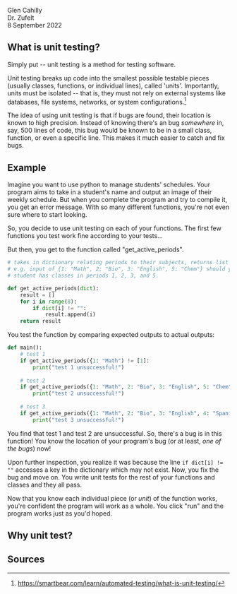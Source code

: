 Glen Cahilly \
Dr. Zufelt \
8 September 2022

## What is unit testing?
Simply put -- unit testing is a method for testing software.

Unit testing breaks up code into the smallest possible testable pieces (usually classes, functions, or individual lines), called 'units'. Importantly, units must be isolated -- that is, they must not rely on external systems like databases, file systems, networks, or system configurations.[^1]

The idea of using unit testing is that if bugs are found, their location is known to high precision. Instead of knowing there's an bug *somewhere* in, say, 500 lines of code, this bug would be known to be in a small class, function, or even a specific line. This makes it much easier to catch and fix bugs.

## Example

Imagine you want to use python to manage students' schedules. Your program aims to take in a student's name and output an image of their weekly schedule. But when you complete the program and try to compile it, you get an error message. With so many different functions, you're not even sure where to start looking. 

So, you decide to use unit testing on each of your functions. The first few functions you test work fine according to your tests...

But then, you get to the function called "get_active_periods". 

```python
# takes in dictionary relating periods to their subjects, returns list of periods that student has classes in.
# e.g. input of {1: "Math", 2: "Bio", 3: "English", 5: "Chem"} should yield output of [1, 2, 3, 5], as the 
# student has classes in periods 1, 2, 3, and 5.

def get_active_periods(dict): 
    result = []
    for i in range(8):
        if dict[i] != "":
            result.append(i)
    return result
```

You test the function by comparing expected outputs to actual outputs:

```python
def main():
    # test 1
    if get_active_periods({1: "Math") != [1]:
        print("test 1 unsuccessful!")
    
    # test 2
    if get_active_periods({1: "Math", 2: "Bio", 3: "English", 5: "Chem"}) != [1, 2, 3, 5]:
        print("test 2 unsuccessful!")
        
    # test 3
    if get_active_periods({1: "Math", 2: "Bio", 3: "English", 4: "Spanish", 5: "Chem", 6: "History", 7: "Physics"}) != [1, 2, 3, 4, 5, 6, 7]:
        print("test 3 unsuccessful!")
```
You find that test 1 and test 2 are unsuccessful. So, there's a bug is in this function! You know the location of your program's bug (or at least, *one of the bugs*) now!

Upon further inspection, you realize it was because the line ```if dict[i] != ""``` accesses a key in the dictionary which may not exist. Now, you fix the bug and move on. You write unit tests for the rest of your functions and classes and they all pass. 

Now that you know each individual piece (or *unit*) of the function works, you're confident the program will work as a whole. You click "run" and the program works just as you'd hoped.

## Why unit test?

## Sources
[^1]: https://smartbear.com/learn/automated-testing/what-is-unit-testing/
